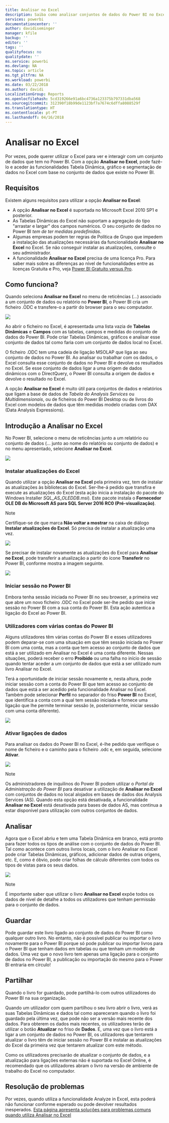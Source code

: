 ```yaml
---
title: Analisar no Excel
description: Saiba como analisar conjuntos de dados do Power BI no Excel
services: powerbi
documentationcenter: ''
author: davidiseminger
manager: kfile
backup: ''
editor: ''
tags: ''
qualityfocus: no
qualitydate: ''
ms.service: powerbi
ms.devlang: NA
ms.topic: article
ms.tgt_pltfrm: NA
ms.workload: powerbi
ms.date: 03/22/2018
ms.author: davidi
LocalizationGroup: Reports
ms.openlocfilehash: 5cd319266e91a6bc4736a123375b797331dba568
ms.sourcegitcommit: 312390f18b99de1123bf7a7674c6dffa8088529f
ms.translationtype: HT
ms.contentlocale: pt-PT
ms.lasthandoff: 04/16/2018
---
```

# <a name="analyze-in-excel"></a>Analisar no Excel
Por vezes, pode querer utilizar o Excel para ver e interagir com um conjunto de dados que tem no Power BI. Com a opção **Analisar no Excel**, pode fazê-lo e aceder às funcionalidades Tabela Dinâmica, gráfico e segmentação de dados no Excel com base no conjunto de dados que existe no Power BI.

## <a name="requirements"></a>Requisitos
Existem alguns requisitos para utilizar a opção **Analisar no Excel**:

* A opção **Analisar no Excel** é suportada no Microsoft Excel 2010 SP1 e posterior.
* As Tabelas Dinâmicas do Excel não suportam a agregação do tipo "arrastar e largar" dos campos numéricos. O seu conjunto de dados no Power BI *tem de ter medidas predefinidas*.
* Algumas empresas podem ter regras de Política de Grupo que impedem a instalação das atualizações necessárias da funcionalidade **Analisar no Excel** no Excel. Se não conseguir instalar as atualizações, consulte o seu administrador.
* A funcionalidade **Analisar no Excel** precisa de uma licença Pro. Para saber mais sobre as diferenças ao nível de funcionalidades entre as licenças Gratuita e Pro, veja [Power BI Gratuito versus Pro](service-free-vs-pro.md). 

## <a name="how-does-it-work"></a>Como funciona?
Quando seleciona **Analisar no Excel** no menu de reticências (...) associado a um conjunto de dados ou relatório no **Power BI**, o Power BI cria um ficheiro .ODC e transfere-o a partir do browser para o seu computador.

![](media/service-analyze-in-excel/power-bi-analyze-in-excel.png)

Ao abrir o ficheiro no Excel, é apresentada uma lista vazia de **Tabelas Dinâmicas** e **Campos** com as tabelas, campos e medidas do conjunto de dados do Power BI. Pode criar Tabelas Dinâmicas, gráficos e analisar esse conjunto de dados tal como faria com um conjunto de dados local no Excel.

O ficheiro .ODC tem uma cadeia de ligação MSOLAP que liga ao seu conjunto de dados no Power BI. Ao analisar ou trabalhar com os dados, o Excel consulta esse conjunto de dados no Power BI e devolve os resultados no Excel. Se esse conjunto de dados ligar a uma origem de dados dinâmicos com o DirectQuery, o Power BI consulta a origem de dados e devolve o resultado no Excel.

A opção **Analisar no Excel** é muito útil para conjuntos de dados e relatórios que ligam a base de dados de *Tabela do Analysis Services* ou *Multidimensionais*, ou de ficheiros do Power BI Desktop ou de livros do Excel com modelos de dados que têm medidas modelo criadas com DAX (Data Analysis Expressions).

## <a name="get-started-with-analyze-in-excel"></a>Introdução a Analisar no Excel
No Power BI, selecione o menu de reticências junto a um relatório ou conjunto de dados (... junto ao nome do relatório ou conjunto de dados) e no menu apresentado, selecione **Analisar no Excel**.

![](media/service-analyze-in-excel/power-bi-analyze-menu.png)

### <a name="install-excel-updates"></a>Instalar atualizações do Excel
Quando utilizar a opção **Analisar no Excel** pela primeira vez, tem de instalar as atualizações às bibliotecas do Excel. Ser-lhe-á pedido que transfira e execute as atualizações do Excel (esta ação inicia a instalação do pacote do Windows Installer *SQL_AS_OLEDDB.msi*). Este pacote instala o **Fornecedor OLE DB do Microsoft AS para SQL Server 2016 RC0 (Pré-visualização)**.

> [!NOTE]
> Certifique-se de que marca **Não voltar a mostrar** na caixa de diálogo **Instalar atualizações do Excel**. Só precisa de instalar a atualização uma vez.
> 
> 

![](media/service-analyze-in-excel/pbi_anlz_excel_dontshow.png)

Se precisar de instalar novamente as atualizações do Excel para **Analisar no Excel**, pode transferir a atualização a partir do ícone **Transferir** no Power BI, conforme mostra a imagem seguinte.

![](media/service-analyze-in-excel/pbi_anlz_excel_download_again.png)

### <a name="sign-in-to-power-bi"></a>Iniciar sessão no Power BI
Embora tenha sessão iniciada no Power BI no seu browser, a primeira vez que abre um novo ficheiro .ODC no Excel pode ser-lhe pedido que inicie sessão no Power BI com a sua conta do Power BI. Esta ação autentica a ligação do Excel ao Power BI.

### <a name="users-with-multiple-power-bi-accounts"></a>Utilizadores com várias contas do Power BI
Alguns utilizadores têm várias contas do Power BI e esses utilizadores podem deparar-se com uma situação em que têm sessão iniciada no Power BI com uma conta, mas a conta que tem acesso ao conjunto de dados que está a ser utilizado em Analisar no Excel é uma conta diferente. Nessas situações, poderá receber o erro **Proibido** ou uma falha no início de sessão quando tentar aceder a um conjunto de dados que está a ser utilizado num livro Analisar no Excel.

Terá a oportunidade de iniciar sessão novamente e, nesta altura, pode iniciar sessão com a conta do Power BI que tem acesso ao conjunto de dados que está a ser acedido pela funcionalidade Analisar no Excel. Também pode selecionar **Perfil** no separador do friso **Power BI** no Excel, que identifica a conta com a qual tem sessão iniciada e fornece uma ligação que lhe permite terminar sessão (e, posteriormente, iniciar sessão com uma conta diferente).

![](media/service-analyze-in-excel/pbi_anlz_excel_profile.png)

### <a name="enable-data-connections"></a>Ativar ligações de dados
Para analisar os dados do Power BI no Excel, é-lhe pedido que verifique o nome de ficheiro e o caminho para o ficheiro .odc e, em seguida, selecione **Ativar**.

![](media/service-analyze-in-excel/pbi_anlz_excel_enable.png)

> [!NOTE]
> Os administradores de inquilinos do Power BI podem utilizar o *Portal de Administração do Power BI* para desativar a utilização de **Analisar no Excel** com conjuntos de dados no local alojados em bases de dados dos Analysis Services (AS). Quando esta opção está desativada, a funcionalidade **Analisar no Excel** está desativada para bases de dados AS, mas continua a estar disponível para utilização com outros conjuntos de dados.
> 
> 

## <a name="analyze-away"></a>Analisar
Agora que o Excel abriu e tem uma Tabela Dinâmica em branco, está pronto para fazer todos os tipos de análise com o conjunto de dados do Power BI. Tal como acontece com outros livros locais, com o livro Analisar no Excel pode criar Tabelas Dinâmicas, gráficos, adicionar dados de outras origens, etc. E, como é óbvio, pode criar folhas de cálculo diferentes com todos os tipos de vistas para os seus dados.

![](media/service-analyze-in-excel/pbi_anlz_excel_chart.png)

> [!NOTE]
> É importante saber que utilizar o livro **Analisar no Excel** expõe todos os dados de nível de detalhe a todos os utilizadores que tenham permissão para o conjunto de dados.
> 
> 

## <a name="save"></a>Guardar
Pode guardar este livro ligado ao conjunto de dados do Power BI como qualquer outro livro. No entanto, não é possível publicar ou importar o livro novamente para o Power BI porque só pode publicar ou importar livros para o Power BI que tenham dados em tabelas ou que tenham um modelo de dados. Uma vez que o novo livro tem apenas uma ligação para o conjunto de dados no Power BI, a publicação ou importação do mesmo para o Power BI entraria em círculo!

## <a name="share"></a>Partilhar
Quando o livro for guardado, pode partilhá-lo com outros utilizadores do Power BI na sua organização.

Quando um utilizador com quem partilhou o seu livro abrir o livro, verá as suas Tabelas Dinâmicas e dados tal como apareceram quando o livro foi guardado pela última vez, que pode não ser a versão mais recente dos dados. Para obterem os dados mais recentes, os utilizadores terão de utilizar o botão **Atualizar** no friso de **Dados**. E, uma vez que o livro está a ligar a um conjunto de dados no Power BI, os utilizadores que tentarem atualizar o livro têm de iniciar sessão no Power BI e instalar as atualizações do Excel da primeira vez que tentarem atualizar com este método.

Como os utilizadores precisarão de atualizar o conjunto de dados, e a atualização para ligações externas não é suportada no Excel Online, é recomendado que os utilizadores abram o livro na versão de ambiente de trabalho do Excel no computador.

## <a name="troubleshooting"></a>Resolução de problemas
Por vezes, quando utiliza a funcionalidade Analyze in Excel, esta poderá não funcionar conforme esperado ou pode devolver resultados inesperados. [Esta página apresenta soluções para problemas comuns quando utiliza Analisar no Excel](desktop-troubleshooting-analyze-in-excel.md)